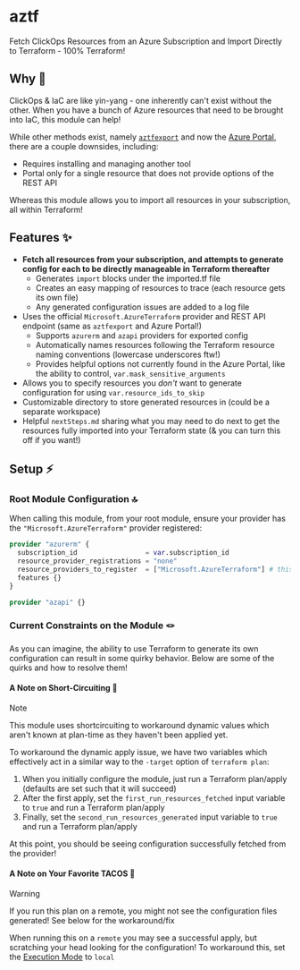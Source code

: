 # aztf

Fetch ClickOps Resources from an Azure Subscription and Import Directly to Terraform - 100% Terraform!

## Why 🤔

ClickOps & IaC are like yin-yang - one inherently can't exist without the other. When you have a bunch of Azure resources that need to be brought into IaC, this module can help!

While other methods exist, namely [`aztfexport`](https://github.com/Azure/aztfexport) and now the [Azure Portal](https://techcommunity.microsoft.com/blog/azuretoolsblog/announcing-public-preview-of-terraform-export-from-the-azure-portal/4409889), there are a couple downsides, including:

* Requires installing and managing another tool
* Portal only for a single resource that does not provide options of the REST API

Whereas this module allows you to import all resources in your subscription, all within Terraform!

## Features ✨

* **Fetch all resources from your subscription, and attempts to generate config for each to be directly manageable in Terraform thereafter**
  * Generates `import` blocks under the imported.tf file
  * Creates an easy mapping of resources to trace (each resource gets its own file)
  * Any generated configuration issues are added to a log file
* Uses the official `Microsoft.AzureTerraform` provider and REST API endpoint (same as `aztfexport` and Azure Portal!)
  * Supports `azurerm` and `azapi` providers for exported config
  * Automatically names resources following the Terraform resource naming conventions (lowercase underscores ftw!)
  * Provides helpful options not currently found in the Azure Portal, like the ability to control, `var.mask_sensitive_arguments`
* Allows you to specify resources you *don't* want to generate configuration for using `var.resource_ids_to_skip`
* Customizable directory to store generated resources in (could be a separate workspace)
* Helpful `nextSteps.md` sharing what you may need to do next to get the resources fully imported into your Terraform state (& you can turn this off if you want!)

## Setup ⚡

### Root Module Configuration 🔝

When calling this module, from your root module, ensure your provider has the `"Microsoft.AzureTerraform"` provider registered:

```terraform
provider "azurerm" {
  subscription_id                 = var.subscription_id
  resource_provider_registrations = "none"
  resource_providers_to_register  = ["Microsoft.AzureTerraform"] # this provider needs to be registered for exporting resources as Terraform!
  features {}
}

provider "azapi" {}
```

### Current Constraints on the Module 🪢

As you can imagine, the ability to use Terraform to generate its own configuration can result in some quirky behavior. Below are some of the quirks and how to resolve them!

#### A Note on Short-Circuiting 🤖

> [!NOTE]
> This module uses shortcircuiting to workaround dynamic values which aren't known at plan-time as they haven't been applied yet.

 To workaround the dynamic apply issue, we have two variables which effectively act in a similar way to the `-target` option of `terraform plan`:

   1. When you initially configure the module, just run a Terraform plan/apply (defaults are set such that it will succeed)
   2. After the first apply, set the `first_run_resources_fetched` input variable to `true` and run a Terraform plan/apply
   3. Finally, set the `second_run_resources_generated` input variable to `true` and run a Terraform plan/apply

At this point, you should be seeing configuration successfully fetched from the provider!

#### A Note on Your Favorite TACOS 🌮

> [!WARNING]
> If you run this plan on a remote, you might not see the configuration files generated!
> See below for the workaround/fix

When running this on a `remote` you may see a successful apply, but scratching your head looking for the configuration!
To workaround this, set the [Execution Mode](https://developer.hashicorp.com/terraform/cloud-docs/workspaces/settings#execution-mode) to `local`